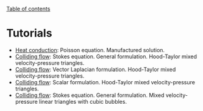 [Table of contents](https://petrkryslucsd.github.io/Elfel.jl/latest/index.html)

# Tutorials

- [Heat conduction](tut_poisson_q4.md): Poisson equation. Manufactured solution.
- [Colliding flow](tut_stokes_ht_p2_p1_gen.md): Stokes equation. General formulation. Hood-Taylor mixed velocity-pressure triangles.
- [Colliding flow](tut_stokes_ht_p2_p1_veclap.md): Vector Laplacian formulation. Hood-Taylor mixed velocity-pressure triangles.
- [Colliding flow](tut_stokes_ht_p2_p1_reddy.md): Scalar formulation. Hood-Taylor mixed velocity-pressure triangles.
- [Colliding flow](tut_stokes_ht_p1b_p1_reddy.md): Stokes equation. General formulation. Mixed velocity-pressure linear triangles with cubic bubbles.


